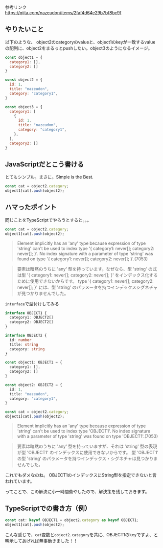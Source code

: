 参考リンク  
https://qiita.com/nazeudon/items/2faf4d64e29b7bf8bc9f

## やりたいこと
以下のような、
object2のcategoryのvalueと、object1のkeyが一致するvalueの配列に、object2をまるっとpushしたい。object3のようになるイメージ。

```javascript
const object1 = {
  category1: [],
  category2: []
}

const object2 = {
  id: 1,
  title: "nazeudon",
  category: "category1",
}

const object3 = {
  category1: [
    {
      id: 1,
      title: "nazeudon",
      category: "category1",
    },
  ],
  category2: []
}
```

## JavaScriptだとこう書ける
とてもシンプル。まさに。Simple is the Best.

```javascript
const cat = object2.category;
object1[cat].push(object2);
```
## ハマったポイント
同じことをTypeScriptでやろうとすると。。。

```typescript
const cat = object2.category;
object1[cat].push(object2);
```
>Element implicitly has an 'any' type because expression of type 'string' can't be used to index type '{ category1: never[]; category2: never[]; }'.
  No index signature with a parameter of type 'string' was found on type '{ category1: never[]; category2: never[]; }'.(7053)

>要素は暗黙のうちに 'any' 型を持っています。なぜなら、型 'string' の式は型 '{ category1: never[]; category2: never[]; }' をインデックス化するために使用できないからです。
type '{ category1: never[]; category2: never[]; }' には、型 'string' のパラメータを持つインデックスシグネチャが見つかりませんでした。

`interface`で型付けしてみる

```typescript
interface OBJECT1 {
  category1: OBJECT2[]
  category2: OBJECT2[]
}

interface OBJECT2 {
  id: number
  title: string
  category: string
}

const object1: OBJECT1 = {
  category1: [],
  category2: []
}

const object2: OBJECT2 = {
  id: 1,
  title: "nazeudon",
  category: "category1",
}

const cat = object2.category;
object1[cat].push(object2);
```
>Element implicitly has an 'any' type because expression of type 'string' can't be used to index type 'OBJECT1'.
  No index signature with a parameter of type 'string' was found on type 'OBJECT1'.(7053)

>要素は暗黙のうちに 'any' 型を持っていますが、それは 'string' 型の表現が型 'OBJECT1' のインデックスに使用できないからです。
  型 'OBJECT1' の型 'string' のパラメータを持つインデックス・シグネチャは見つかりませんでした。

これでもダメなのね。
OBJECT1のインデックスにString型を指定できないと言われています。

ってことで、この解決に小一時間費やしたので、解決策を残しておきます。

## TypeScriptでの書き方（例）
```typescript
const cat: keyof OBJECT1 = object2.category as keyof OBJECT1;
object1[cat].push(object2);
```

こんな感じで、`cat`変数と`object2.category`を共に、OBJECT1のkeyですよ、と明示してあげれば無事動きました！！